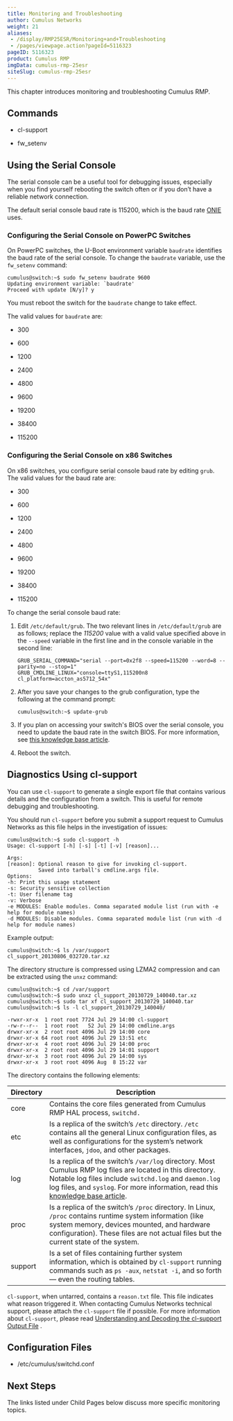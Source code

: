 ```yaml
---
title: Monitoring and Troubleshooting
author: Cumulus Networks
weight: 21
aliases:
 - /display/RMP25ESR/Monitoring+and+Troubleshooting
 - /pages/viewpage.action?pageId=5116323
pageID: 5116323
product: Cumulus RMP
imgData: cumulus-rmp-25esr
siteSlug: cumulus-rmp-25esr
---
```

This chapter introduces monitoring and troubleshooting Cumulus RMP.

## Commands</span>

  - cl-support

  - fw\_setenv

## Using the Serial Console</span>

The serial console can be a useful tool for debugging issues, especially
when you find yourself rebooting the switch often or if you don’t have a
reliable network connection.

The default serial console baud rate is 115200, which is the baud rate
[ONIE](http://opencomputeproject.github.io/onie/) uses.

### Configuring the Serial Console on PowerPC Switches</span>

On PowerPC switches, the U-Boot environment variable `baudrate`
identifies the baud rate of the serial console. To change the `baudrate`
variable, use the `fw_setenv` command:

    cumulus@switch:~$ sudo fw_setenv baudrate 9600
    Updating environment variable: `baudrate'
    Proceed with update [N/y]? y

You must reboot the switch for the `baudrate` change to take effect.

The valid values for `baudrate` are:

  - 300

  - 600

  - 1200

  - 2400

  - 4800

  - 9600

  - 19200

  - 38400

  - 115200

### Configuring the Serial Console on x86 Switches</span>

On x86 switches, you configure serial console baud rate by editing
`grub`. The valid values for the baud rate are:

  - 300

  - 600

  - 1200

  - 2400

  - 4800

  - 9600

  - 19200

  - 38400

  - 115200

To change the serial console baud rate:

1.  Edit `/etc/default/grub`. The two relevant lines in
    `/etc/default/grub` are as follows; replace the *115200* value with
    a valid value specified above in the `--speed` variable in the first
    line and in the console variable in the second line:
    
        GRUB_SERIAL_COMMAND="serial --port=0x2f8 --speed=115200 --word=8 --parity=no --stop=1"              
        GRUB_CMDLINE_LINUX="console=ttyS1,115200n8 cl_platform=accton_as5712_54x"

2.  After you save your changes to the grub configuration, type the
    following at the command prompt:
    
        cumulus@switch:~$ update-grub

3.  If you plan on accessing your switch's BIOS over the serial console,
    you need to update the baud rate in the switch BIOS. For more
    information, see [this knowledge base
    article](https://support.cumulusnetworks.com/hc/en-us/articles/203884473).

4.  Reboot the switch.

## Diagnostics Using cl-support</span>

You can use `cl-support` to generate a single export file that contains
various details and the configuration from a switch. This is useful for
remote debugging and troubleshooting.

You should run `cl-support` before you submit a support request to
Cumulus Networks as this file helps in the investigation of issues:

    cumulus@switch:~$ sudo cl-support -h
    Usage: cl-support [-h] [-s] [-t] [-v] [reason]...
    
    Args:
    [reason]: Optional reason to give for invoking cl-support.
              Saved into tarball's cmdline.args file.
    Options:
    -h: Print this usage statement
    -s: Security sensitive collection
    -t: User filename tag
    -v: Verbose
    -e MODULES: Enable modules. Comma separated module list (run with -e help for module names)
    -d MODULES: Disable modules. Comma separated module list (run with -d help for module names)

Example output:

    cumulus@switch:~$ ls /var/support
    cl_support_20130806_032720.tar.xz

The directory structure is compressed using LZMA2 compression and can be
extracted using the `unxz` command:

    cumulus@switch:~$ cd /var/support
    cumulus@switch:~$ sudo unxz cl_support_20130729_140040.tar.xz
    cumulus@switch:~$ sudo tar xf cl_support_20130729_140040.tar
    cumulus@switch:~$ ls -l cl_support_20130729_140040/
    
    -rwxr-xr-x  1 root root 7724 Jul 29 14:00 cl-support
    -rw-r--r--  1 root root   52 Jul 29 14:00 cmdline.args
    drwxr-xr-x  2 root root 4096 Jul 29 14:00 core
    drwxr-xr-x 64 root root 4096 Jul 29 13:51 etc
    drwxr-xr-x  4 root root 4096 Jul 29 14:00 proc
    drwxr-xr-x  2 root root 4096 Jul 29 14:01 support
    drwxr-xr-x  3 root root 4096 Jul 29 14:00 sys
    drwxr-xr-x  3 root root 4096 Aug  8 15:22 var

The directory contains the following elements:

| Directory | Description                                                                                                                                                                                                                                                                                                                                        |
| --------- | -------------------------------------------------------------------------------------------------------------------------------------------------------------------------------------------------------------------------------------------------------------------------------------------------------------------------------------------------- |
| core      | Contains the core files generated from Cumulus RMP HAL process, `switchd.`                                                                                                                                                                                                                                                                         |
| etc       | Is a replica of the switch’s `/etc` directory. `/etc` contains all the general Linux configuration files, as well as configurations for the system’s network interfaces, `jdoo`, and other packages.                                                                                                                                               |
| log       | Is a replica of the switch’s `/var/log` directory. Most Cumulus RMP log files are located in this directory. Notable log files include `switchd.log` and `daemon.log` log files, and `syslog`. For more information, read this [knowledge base article](https://support.cumulusnetworks.com/entries/24125147-Relevant-Log-Files-in-Cumulus-Linux). |
| proc      | Is a replica of the switch’s `/proc` directory. In Linux, `/proc` contains runtime system information (like system memory, devices mounted, and hardware configuration). These files are not actual files but the current state of the system.                                                                                                     |
| support   | Is a set of files containing further system information, which is obtained by `cl-support` running commands such as `ps -aux`, `netstat -i`, and so forth — even the routing tables.                                                                                                                                                               |

`cl-support`, when untarred, contains a `reason.txt` file. This file
indicates what reason triggered it. When contacting Cumulus Networks
technical support, please attach the `cl-support` file if possible. For
more information about `cl-support`, please read [Understanding and
Decoding the cl-support Output
File](/version/cumulus-rmp-25esr/Monitoring-and-Troubleshooting/Understanding-and-Decoding-the-cl-support-Output-File/)
.

## Configuration Files</span>

  - /etc/cumulus/switchd.conf

## Next Steps</span>

The links listed under Child Pages below discuss more specific
monitoring topics.

<article id="html-search-results" class="ht-content" style="display: none;">

</article>

<footer id="ht-footer">

</footer>
